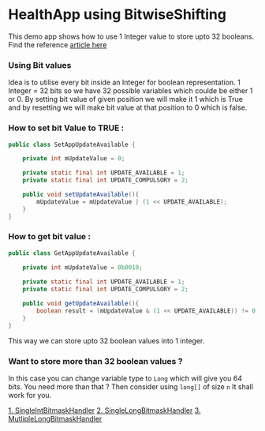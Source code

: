 # HealthApp using BitwiseShifting
This demo app shows how to use 1 Integer value to store upto 32 booleans. Find the reference [article here][1]


### Using Bit values 
Idea is to utilise every bit inside an Integer for boolean representation. 1 Integer = 32 bits so we have 32 possible variables which coulde be either 1 or 0. By setting bit value of given position we will make it 1 which is True and by resetting we will make bit value at that position to 0 which is false.


### How to set bit Value to TRUE :
```java
public class SetAppUpdateAvailable {

    private int mUpdateValue = 0;

    private static final int UPDATE_AVAILABLE = 1;
    private static final int UPDATE_COMPULSORY = 2;

    public void setUpdateAvailable(){
        mUpdateValue = mUpdateValue | (1 << UPDATE_AVAILABLE);
    }
}
```

### How to get bit value :
```java
public class GetAppUpdateAvailable {

    private int mUpdateValue = 0b0010;
    
    private static final int UPDATE_AVAILABLE = 1;
    private static final int UPDATE_COMPULSORY = 2;

    public void getUpdateAvailable(){
        boolean result = (mUpdateValue & (1 << UPDATE_AVAILABLE)) != 0;
    }
}
```

This way we can store upto 32 boolean values into 1 integer. 

### Want to store more than 32 boolean values ?
In this case you can change variable type to ```Long``` which will give you 64 bits. You need more than that ? Then consider using ``` long[] ``` of size ```n``` It shall work for you. 

[1. SingleIntBitmaskHandler][2]
[2. SingleLongBitmaskHandler][3]
[3. MutlipleLongBitmaskHandler][4]




[1]: https://medium.com/@nieldeokar/how-to-store-32-booleans-in-1-int-android-ff14dc8d4e38
[2]: https://github.com/nieldeokar/HealthApp/blob/master/app/src/main/java/com/nileshdeokar/healthapp/utils/SingleIntBitMaskHandlerJava.java
[3]: https://github.com/nieldeokar/HealthApp/blob/master/app/src/main/java/com/nileshdeokar/healthapp/utils/SingleLongBitMaskHandler.java
[4]: https://github.com/nieldeokar/HealthApp/blob/master/app/src/main/java/com/nileshdeokar/healthapp/utils/MultipleLongArrayBitMaskHandler.kt
